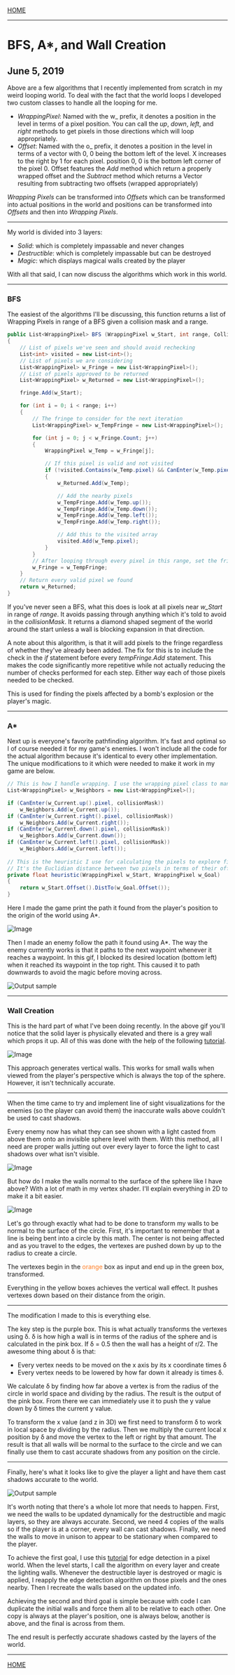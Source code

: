 
[HOME](https://avijr.com)

---

# BFS, A*, and Wall Creation
## June 5, 2019

Above are a few algorithms that I recently implemented from scratch in my weird looping world. To deal with the fact that the world loops I developed two custom classes to handle all the looping for me.

- *WrappingPixel*: Named with the w_ prefix, it denotes a position in the level in terms of a pixel position. You can call the *up*, *down*, *left*, and *right* methods to get pixels in those directions which will loop appropriately.
- *Offset*: Named with the o_ prefix, it denotes a position in the level in terms of a vector with 0, 0 being the bottom left of the level. X increases to the right by 1 for each pixel. position 0, 0 is the bottom left corner of the pixel 0. Offset features the *Add* method which return a properly wrapped offset and the *Subtract* method which returns a Vector resulting from subtracting two offsets (wrapped appropriately)

*Wrapping Pixels* can be transformed into *Offsets* which can be transformed into actual positions in the world and positions can be transformed into *Offsets* and then into *Wrapping Pixels*.

---

My world is divided into 3 layers:

- *Solid*: which is completely impassable and never changes
- *Destructible*: which is completely impassable but can be destroyed
- *Magic*: which displays magical walls created by the player

With all that said, I can now discuss the algorithms which work in this world.

---

### BFS

The easiest of the algorithms I'll be discussing, this function returns a list of Wrapping Pixels in range of a BFS given a collision mask and a range.

```c#
public List<WrappingPixel> BFS (WrappingPixel w_Start, int range, CollisionMask collisionMask)
{
    // List of pixels we've seen and should avoid rechecking
    List<int> visited = new List<int>();
    // List of pixels we are considering
    List<WrappingPixel> w_Fringe = new List<WrappingPixel>();
    // List of pixels approved to be returned
    List<WrappingPixel> w_Returned = new List<WrappingPixel>();

    fringe.Add(w_Start);

    for (int i = 0; i < range; i++)
    {
        // The fringe to consider for the next iteration
        List<WrappingPixel> w_TempFringe = new List<WrappingPixel>();

        for (int j = 0; j < w_Fringe.Count; j++)
        {
            WrappingPixel w_Temp = w_Fringe[j];

            // If this pixel is valid and not visited
            if (!visited.Contains(w_Temp.pixel) && CanEnter(w_Temp.pixel, collisionMask))
            {
                w_Returned.Add(w_Temp);

                // Add the nearby pixels
                w_TempFringe.Add(w_Temp.up());
                w_TempFringe.Add(w_Temp.down());
                w_TempFringe.Add(w_Temp.left());
                w_TempFringe.Add(w_Temp.right());

                // Add this to the visited array
                visited.Add(w_Temp.pixel);
            }
        }
        // After looping through every pixel in this range, set the fringe to all potential candidates
        w_Fringe = w_TempFringe;
    }
    // Return every valid pixel we found
    return w_Returned;
}
```

If you've never seen a BFS, what this does is look at all pixels near *w_Start* in range of *range*. It avoids passing through anything which it's told to avoid in the *collisionMask*. It returns a diamond shaped segment of the world around the start unless a wall is blocking expansion in that direction.

A note about this algorithm, is that it will add pixels to the fringe regardless of whether they've already been added. The fix for this is to include the check in the *if* statement before every *tempFringe.Add* statement. This makes the code significantly more repetitive while not actually reducing the number of checks performed for each step. Either way each of those pixels needed to be checked.

This is used for finding the pixels affected by a bomb's explosion or the player's magic.

---

### A*

Next up is everyone's favorite pathfinding algorithm. It's fast and optimal so I of course needed it for my game's enemies. I won't include all the code for the actual algorithm because it's identical to every other implementation. The unique modifications to it which were needed to make it work in my game are below.

```c#
// This is how I handle wrapping. I use the wrapping pixel class to manage it for me
List<WrappingPixel> w_Neighbors = new List<WrappingPixel>();

if (CanEnter(w_Current.up().pixel, collisionMask))
    w_Neighbors.Add(w_Current.up());
if (CanEnter(w_Current.right().pixel, collisionMask))
    w_Neighbors.Add(w_Current.right());
if (CanEnter(w_Current.down().pixel, collisionMask))
    w_Neighbors.Add(w_Current.down());
if (CanEnter(w_Current.left().pixel, collisionMask))
    w_Neighbors.Add(w_Current.left());
    
// This is the heuristic I use for calculating the pixels to explore first
// It's the Euclidian distance between two pixels in terms of their offsets
private float heuristic(WrappingPixel w_Start, WrappingPixel w_Goal)
{
    return w_Start.Offset().DistTo(w_Goal.Offset());
}
```

Here I made the game print the path it found from the player's position to the origin of the world using A*.

![Image](/images/AStar.png)

Then I made an enemy follow the path it found using A*. The way the enemy currently works is that it paths to the next waypoint whenever it reaches a waypoint. In this gif, I blocked its desired location (bottom left) when it reached its waypoint in the top right. This caused it to path downwards to avoid the magic before moving across.

![Output sample](https://github.com/Polaros/AVI/raw/master/gifs/Pathing.gif)

---

### Wall Creation

This is the hard part of what I've been doing recently. In the above gif you'll notice that the solid layer is physically elevated and there is a grey wall which props it up. All of this was done with the help of the following [tutorial](https://www.youtube.com/watch?v=AsR0-wCTJl8&list=PLFt_AvWsXl0eZgMK_DT5_biRkWXftAOf9&index=4).

![Image](/images/Vertical.png)

This approach generates vertical walls. This works for small walls when viewed from the player's perspective which is always the top of the sphere. However, it isn't technically accurate.

---

When the time came to try and implement line of sight visualizations for the enemies (so the player can avoid them) the inaccurate walls above couldn't be used to cast shadows.

Every enemy now has what they can see shown with a light casted from above them onto an invisible sphere level with them. With this method, all I need are proper walls jutting out over every layer to force the light to cast shadows over what isn't visible.

![Image](/images/Angled.png)

But how do I make the walls normal to the surface of the sphere like I have above? With a lot of math in my vertex shader. I'll explain everything in 2D to make it a bit easier.

![Image](/images/VertexShaderMath.png)

Let's go through exactly what had to be done to transform my walls to be normal to the surface of the circle. First, it's important to remember that a line is being bent into a circle by this math. The center is not being affected and as you travel to the edges, the vertexes are pushed down by up to the radius to create a circle.

The vertexes begin in the <span style="color:#ff7f27">orange</span> box as input and end up in the green box, transformed.

Everything in the yellow boxes achieves the vertical wall effect. It pushes vertexes down based on their distance from the origin.

---

The modification I made to this is everything else.

The key step is the purple box. This is what actually transforms the vertexes using &delta;. &delta; is how high a wall is in terms of the radius of the sphere and is calculated in the pink box. If &delta; = 0.5 then the wall has a height of r/2. The awesome thing about &delta; is that:

- Every vertex needs to be moved on the x axis by its x coordinate times &delta;
- Every vertex needs to be lowered by how far down it already is times &delta;.

We calculate &delta; by finding how far above a vertex is from the radius of the circle in world space and dividing by the radius. The result is the output of the pink box. From there we can immediately use it to push the y value down by &delta; times the current y value.

To transform the x value (and z in 3D) we first need to transform &delta; to work in local space by dividing by the radius. Then we multiply the current local x position by &delta; and move the vertex to the left or right by that amount. The result is that all walls will be normal to the surface to the circle and we can finally use them to cast accurate shadows from any position on the circle.

---

Finally, here's what it looks like to give the player a light and have them cast shadows accurate to the world.

![Output sample](https://github.com/Polaros/AVI/raw/master/gifs/Lighting.gif)

It's worth noting that there's a whole lot more that needs to happen. First, we need the walls to be updated dynamically for the destructible and magic layers, so they are always accurate. Second, we need 4 copies of the walls so if the player is at a corner, every wall can cast shadows. Finally, we need the walls to move in unison to appear to be stationary when compared to the player.

To achieve the first goal, I use this [tutorial](https://www.youtube.com/watch?v=fc3nnG2CG8U) for edge detection in a pixel world. When the level starts, I call the algorithm on every layer and create the lighting walls. Whenever the destructible layer is destroyed or magic is applied, I reapply the edge detection algorithm on those pixels and the ones nearby. Then I recreate the walls based on the updated info.

Achieving the second and third goal is simple because with code I can duplicate the initial walls and force them all to be relative to each other. One copy is always at the player's position, one is always below, another is above, and the final is across from them.

The end result is perfectly accurate shadows casted by the layers of the world.

---

[HOME](https://avijr.com)
